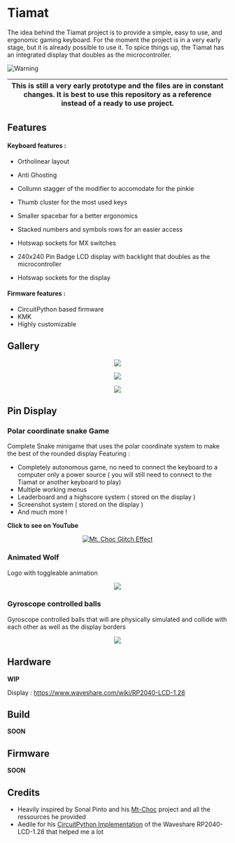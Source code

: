 # Tiamat

The idea behind the Tiamat project is to provide a simple, easy to use, and ergonomic gaming keyboard.
For the moment the project is in a very early stage, but it is already possible to use it.
To spice things up, the Tiamat has an integrated display that doubles as the microcontroller.

<picture>
   <source media="(prefers-color-scheme: light)" srcset="https://github.com/Mqxx/GitHub-Markdown/blob/main/blockquotes/badge/light-theme/warning.svg">
   <img alt="Warning" src="https://github.com/Mqxx/GitHub-Markdown/blob/main/blockquotes/badge/dark-theme/warning.svg">
</picture><br>

| This is still a very early prototype and the files are in constant changes. It is best to use this repository as a reference instead of a ready to use project. |
|-----------------------------------------------------------------------------------------------------------------------------------------------------------------|

## Features

#### Keyboard features : 

- Ortholinear layout
- Anti Ghosting
- Collumn stagger of the modifier to accomodate for the pinkie
- Thumb cluster for the most used keys
- Smaller spacebar for a better ergonomics
- Stacked numbers and symbols rows for an easier access
- Hotswap sockets for MX switches

- 240x240 Pin Badge LCD display with backlight that doubles as the microcontroller
- Hotswap sockets for the display

#### Firmware features :

- CircuitPython based firmware
- KMK
- Highly customizable


## Gallery

<p align="center" width="100%">
    <img src="05_Assets/img0.png">
</p>

<p align="center" width="100%">
    <img src="05_Assets/img1.png">
</p>

<p align="center" width="100%">
    <img src="05_Assets/img2.png">
</p>

## Pin Display

### Polar coordinate snake Game

Complete Snake minigame that uses the polar coordinate system to make the best of the rounded display
Featuring :

- Completely autonomous game, no need to connect the keyboard to a computer only a power source ( you will still need to connect to the Tiamat or another keyboard to play)
- Multiple working menus
- Leaderboard and a highscore system ( stored on the display )
- Screenshot system ( stored on the display )
- And much more ! 

**Click to see on YouTube**
<p align="center" width="100%">
    <a href="https://youtu.be/_snwv8szKXo" target="_blank">
     <img src="https://img.youtube.com/vi/_snwv8szKXo/maxresdefault.jpg" alt="Mt. Choc Glitch Effect"/>
    </a>
</p>

### Animated Wolf

Logo with toggleable animation 

<p align="center" width="100%">
    <img src="05_Assets/wolf_animated.gif">
</p>

### Gyroscope controlled balls

Gyroscope controlled balls that will are physically simulated and collide with each other as well as the display borders

<p align="center" width="100%">
    <img src="05_Assets/gyroscope_balls.gif">
</p>


## Hardware

**WIP**

Display : https://www.waveshare.com/wiki/RP2040-LCD-1.28

## Build

**SOON**

## Firmware

**SOON**


## Credits

- Heavily inspired by Sonal Pinto and his [Mt-Choc](https://github.com/SonalPinto/mt-choc) project and all the ressources he provided
- Aedile for his [CircuitPython Implementation](https://github.com/aedile/circuit_python_wsRP2040128) of the Waveshare RP2040-LCD-1.28 that helped me a lot
